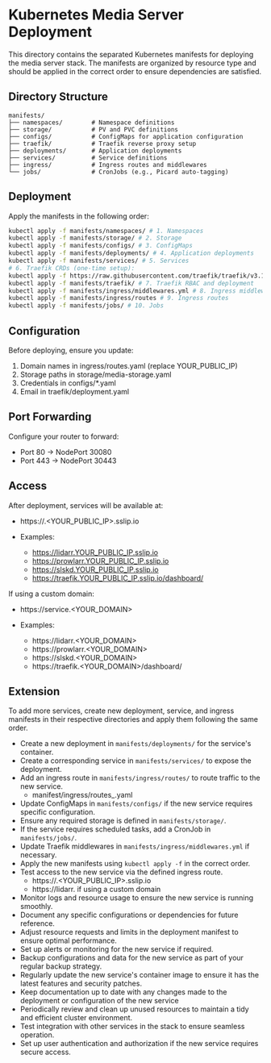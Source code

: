 # Kubernetes Media Server Deployment

This directory contains the separated Kubernetes manifests for deploying the media server stack. The manifests are organized by resource type and should be applied in the correct order to ensure dependencies are satisfied.

## Directory Structure

```
manifests/
├── namespaces/        # Namespace definitions
├── storage/           # PV and PVC definitions
├── configs/           # ConfigMaps for application configuration
├── traefik/           # Traefik reverse proxy setup
├── deployments/       # Application deployments
├── services/          # Service definitions
├── ingress/           # Ingress routes and middlewares
└── jobs/              # CronJobs (e.g., Picard auto-tagging)
```

## Deployment

Apply the manifests in the following order:

```bash
kubectl apply -f manifests/namespaces/ # 1. Namespaces
kubectl apply -f manifests/storage/ # 2. Storage
kubectl apply -f manifests/configs/ # 3. ConfigMaps
kubectl apply -f manifests/deployments/ # 4. Application deployments
kubectl apply -f manifests/services/ # 5. Services
# 6. Traefik CRDs (one-time setup):
kubectl apply -f https://raw.githubusercontent.com/traefik/traefik/v3.1/docs/content/reference/dynamic-configuration/kubernetes-crd-definition-v1.yml
kubectl apply -f manifests/traefik/ # 7. Traefik RBAC and deployment
kubectl apply -f manifests/ingress/middlewares.yml # 8. Ingress middlewares
kubectl apply -f manifests/ingress/routes # 9. Ingress routes
kubectl apply -f manifests/jobs/ # 10. Jobs
```

## Configuration

Before deploying, ensure you update:

1. Domain names in ingress/routes.yaml (replace YOUR_PUBLIC_IP)
2. Storage paths in storage/media-storage.yaml
3. Credentials in configs/\*.yaml
4. Email in traefik/deployment.yaml

## Port Forwarding

Configure your router to forward:

- Port 80 → NodePort 30080
- Port 443 → NodePort 30443

## Access

After deployment, services will be available at:

- https://<service>.\<YOUR_PUBLIC_IP>.sslip.io

- Examples:

  - https://lidarr.YOUR_PUBLIC_IP.sslip.io
  - https://prowlarr.YOUR_PUBLIC_IP.sslip.io
  - https://slskd.YOUR_PUBLIC_IP.sslip.io
  - https://traefik.YOUR_PUBLIC_IP.sslip.io/dashboard/

If using a custom domain:

- https://service.\<YOUR_DOMAIN>

- Examples:

  - https://lidarr.\<YOUR_DOMAIN>
  - https://prowlarr.\<YOUR_DOMAIN>
  - https://slskd.\<YOUR_DOMAIN>
  - https://traefik.\<YOUR_DOMAIN>/dashboard/

## Extension

To add more services, create new deployment, service, and ingress manifests in
their respective directories and apply them following the same order.

- Create a new deployment in `manifests/deployments/` for the service's container.
- Create a corresponding service in `manifests/services/` to expose the deployment.
- Add an ingress route in `manifests/ingress/routes/` to route traffic to the new service.
  - manifest/ingress/routes\_<service>.yaml
- Update ConfigMaps in `manifests/configs/` if the new service requires specific configuration.
- Ensure any required storage is defined in `manifests/storage/`.
- If the service requires scheduled tasks, add a CronJob in `manifests/jobs/`.
- Update Traefik middlewares in `manifests/ingress/middlewares.yml` if necessary.
- Apply the new manifests using `kubectl apply -f` in the correct order.
- Test access to the new service via the defined ingress route.
  - https://<service>.\<YOUR_PUBLIC_IP>.sslip.io
  - https://lidarr.<custom-domain> if using a custom domain
- Monitor logs and resource usage to ensure the new service is running smoothly.
- Document any specific configurations or dependencies for future reference.
- Adjust resource requests and limits in the deployment manifest to ensure optimal performance.
- Set up alerts or monitoring for the new service if required.
- Backup configurations and data for the new service as part of your regular backup strategy.
- Regularly update the new service's container image to ensure it has the latest features and security
  patches.
- Keep documentation up to date with any changes made to the deployment or configuration of the new service
- Periodically review and clean up unused resources to maintain a tidy and efficient cluster environment.
- Test integration with other services in the stack to ensure seamless operation.
- Set up user authentication and authorization if the new service requires secure access.
